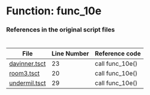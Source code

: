 # Function: func_10e
### References in the original script files

#

| File | Line Number | Reference code |
| --- | --- | --- |
| [davinner.tsct](../../../out/davinner.tsct#L23) | 23 | call func_10e() |
| [room3.tsct](../../../out/room3.tsct#L20) | 20 | call func_10e() |
| [undermil.tsct](../../../out/undermil.tsct#L29) | 29 | call func_10e() |
